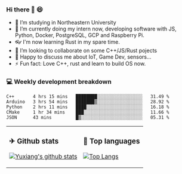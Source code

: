 ### Hi there 👋 😄

- 🔭 I’m studying in Northeastern University
- 🌱 I’m currently doing my intern now, developing software with JS, Python, Docker, PostgreSQL, GCP and Raspberry Pi.
- 👓 I'm now learning Rust in my spare time.
- 👯 I’m looking to collaborate on some C++/JS/Rust pojects
- 💬 Happy to discuss me about IoT, Game Dev, sensors...
- ⚡ Fun fact: Love C++, rust and learn to build OS now.



<table>
<tr>
<td valign="top" width="54%">

### ✈ Github stats

[![Yuxiang's github stats](https://github-readme-stats.vercel.app/api?username=Taowyoo&show_icons=true&line_height=21&show_icons=true&theme=tokyonight)](https://github.com/anuraghazra/github-readme-stats)

</td>

<td valign="top" width="46%">

### 📕 Top languages

[![Top Langs](https://github-readme-stats.vercel.app/api/top-langs/?username=Taowyoo&show_icons=true&layout=compact&theme=vue)](https://github.com/anuraghazra/github-readme-stats)

</td>
</tr>

### 💻 Weekly development breakdown

<!--START_SECTION:waka-->
```text
C++       4 hrs 15 mins   ████████░░░░░░░░░░░░░░░░░   31.49 % 
Arduino   3 hrs 54 mins   ███████▒░░░░░░░░░░░░░░░░░   28.92 % 
Python    2 hrs 11 mins   ████░░░░░░░░░░░░░░░░░░░░░   16.18 % 
CMake     1 hr 34 mins    ███░░░░░░░░░░░░░░░░░░░░░░   11.66 % 
JSON      43 mins         █▒░░░░░░░░░░░░░░░░░░░░░░░   05.31 % 
```
<!--END_SECTION:waka-->
